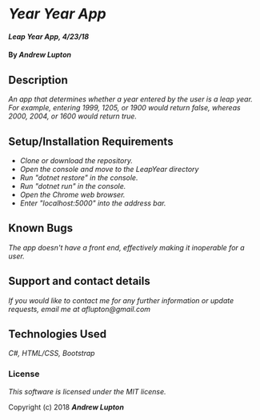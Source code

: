 # _Year Year App_

#### _Leap Year App, 4/23/18_

#### By _**Andrew Lupton**_

## Description

_An app that determines whether a year entered by the user is a leap year. For example, entering 1999, 1205, or 1900 would return false, whereas 2000, 2004, or 1600 would return true._

## Setup/Installation Requirements

* _Clone or download the repository._
* _Open the console and move to the LeapYear directory_
* _Run "dotnet restore" in the console._
* _Run "dotnet run" in the console._
* _Open the Chrome web browser._
* _Enter "localhost:5000" into the address bar._

## Known Bugs

_The app doesn't have a front end, effectively making it inoperable for a user._

## Support and contact details

_If you would like to contact me for any further information or update requests, email me at aflupton@gmail.com_

## Technologies Used

_C#, HTML/CSS, Bootstrap_

### License

*This software is licensed under the MIT license.*

Copyright (c) 2018 **_Andrew Lupton_**
